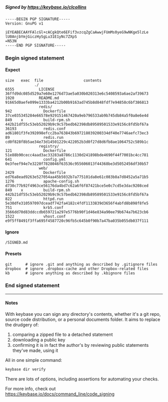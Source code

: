 ##### Signed by https://keybase.io/clcollins
```
-----BEGIN PGP SIGNATURE-----
Version: GnuPG v1

iEYEABECAAYFAlcGl+cACgkQte6EFif3vzcqZgCaAwwjFUmMs0yeG9wNKge5lzLe
lU0AnjbYmjGiczHySgLu31E1yNc7ZXpS
=N53N
-----END PGP SIGNATURE-----

```

<!-- END SIGNATURES -->

### Begin signed statement 

#### Expect

```
size   exec  file                  contents                                                        
             ./                                                                                    
6555           LICENSE             36ffd9dc085d529a7e60e1276d73ae5a030b020313e6c5408593a6ae2af39673
1920           README.md           91665d0aefe099e1333ba4212b00b9163ad745b8d848fdf7e94858c6bf386813
               redis/                                                                              
942              Dockerfile        37ce035345284e66578e929151467420a9eb796533ab9b745db84a5f0a8e6e4d
849    x         build-rpm.sh      442b21df55c53eb52029b9c9c57bedb62398db89589501533e9156c8fd5bf67a
36193            redis.conf        ad61801f3fe392098efcc2ba763843b697218039200334df40e7746aefc73ec3
89               redis.run         cd0f828f8b5ae34e73d14501229c422052b3d0f27d8d6fb8ae1064752c589b1c
               registry/                                                                           
121              Dockerfile        51e88b90cecc4aad3ac33283a8786c1130d241898bde4690f44f7001bc4cc781
641              config.yml        0e3feef94e7e3220f7828046f63536c955606013f44368be3d5052456df30b57
               web/                                                                                
2429             Dockerfile        ed76a8ead9263e527054aa45b5032b7a775101da8e61c083b8a7d8452a5a71b5
1276             apache-config.sh  d730c77b92f4963ce56176da4bd7c62a6f6f87421bce5e0c7cd5e3dac9208ced
849    x         build-rpm.sh      442b21df55c53eb52029b9c9c57bedb62398db89589501533e9156c8fd5bf67a
822              httpd.run         5e30dfe310597097dceadf742fa4182c4fdf1133839d3656f4abfd8b898f8fe5
751              krb5.conf         3566dd70d83ddccdb659721a297e5776b90f1d46e834a90ee79b674a7b623cb6
1522             vhost.conf        e9f5ff8491f3ffa695f4587720c96fb5c645b0f90b7a47ba035b055db037f111
```

#### Ignore

```
/SIGNED.md
```

#### Presets

```
git      # ignore .git and anything as described by .gitignore files
dropbox  # ignore .dropbox-cache and other Dropbox-related files    
kb       # ignore anything as described by .kbignore files          
```

<!-- summarize version = 0.0.9 -->

### End signed statement

<hr>

#### Notes

With keybase you can sign any directory's contents, whether it's a git repo,
source code distribution, or a personal documents folder. It aims to replace the drudgery of:

  1. comparing a zipped file to a detached statement
  2. downloading a public key
  3. confirming it is in fact the author's by reviewing public statements they've made, using it

All in one simple command:

```bash
keybase dir verify
```

There are lots of options, including assertions for automating your checks.

For more info, check out https://keybase.io/docs/command_line/code_signing